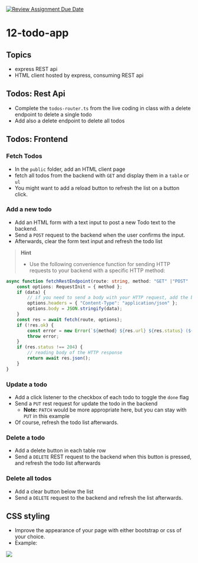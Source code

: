 [![Review Assignment Due Date](https://classroom.github.com/assets/deadline-readme-button-24ddc0f5d75046c5622901739e7c5dd533143b0c8e959d652212380cedb1ea36.svg)](https://classroom.github.com/a/IS4_EDAV)
# 12-todo-app

## Topics
- express REST api
- HTML client hosted by express, consuming REST api

## Todos: Rest Api

- Complete the `todos-router.ts` from the live coding in class with a delete endpoint to delete a single todo
- Add also a delete endpoint to delete all todos

## Todos: Frontend

### Fetch Todos
- In the `public` folder, add an HTML client page
- fetch all todos from the backend with `GET` and display them in a `table` or `ul`
- You might want to add a reload button to refresh the list on a button click.

### Add a new todo
- Add an HTML form with a text input to post a new Todo text to the backend.
- Send a `POST` request to the backend when the user confirms the input.
- Afterwards, clear the form text input and refresh the todo list 

> **Hint**
>
> - Use the following convenience function for sending HTTP requests to your backend with a specific HTTP method:

```ts
async function fetchRestEndpoint(route: string, method: "GET" |"POST" |"PUT" |"DELETE", data?: object): Promise<any> {
    const options: RequestInit = { method };
    if (data) {
        // if you need to send a body with your HTTP request, add the body data as json string to options
        options.headers = { "Content-Type": "application/json" };
        options.body = JSON.stringify(data);
    }
    const res = await fetch(route, options);
    if (!res.ok) {
        const error = new Error(`${method} ${res.url} ${res.status} (${res.statusText})`);
        throw error;
    }
    if (res.status !== 204) {
        // reading body of the HTTP response
        return await res.json();
    } 
}
```

### Update a todo
- Add a click listener to the checkbox of each todo to toggle the `done` flag
- Send a `PUT` rest request for update the todo in the backend 
    - **Note:** `PATCH` would be more appropriate here, but you can stay with `PUT` in this example
- Of course, refresh the todo list afterwards.

### Delete a todo

- Add a delete button in each table row
- Send a `DELETE` REST request to the backend when this button is pressed, and refresh the todo list afterwards

### Delete all todos

- Add a clear button below the list
- Send a `DELETE` request to the backend and refresh the list afterwards.

## CSS styling

- Improve the appearance of your page with either bootstrap or css of your choice.
- Example:
<img src="todolist-frontend.png">